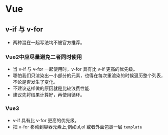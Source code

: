 # Vue

## v-if 与 v-for
* 两种混在一起写法均不被官方推荐。

### Vue2中应尽量避免二者同时使用
* 当 v-if 与 v-for 一起使用时，v-for 具有比 v-if 更高的优先级。
* 哪怕我们只渲染出一小部分的元素，也得在每次重渲染的时候遍历整个列表，不论是否发生了变化。
* 不建议这样做的原因就是比较浪费性能.
* 建议先将结果计算好，再使用循环。

### Vue3
* v-if 具有比 v-for 更高的优先级。
* 把 v-for 移动到容器元素上,例如ul,ol 或者外面包裹一层 `template`
